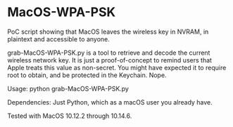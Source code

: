 # MacOS-WPA-PSK
PoC script showing that MacOS leaves the wireless key in NVRAM, in plaintext and accessible to anyone.

grab-MacOS-WPA-PSK.py is a tool to retrieve and decode the current wireless network key.
It is just a proof-of-concept to remind users that Apple treats this value as non-secret.
You might have expected it to require root to obtain, and be protected in the Keychain. Nope.

Usage:
        python grab-MacOS-WPA-PSK.py

Dependencies:
        Just Python, which as a macOS user you already have.

Tested with MacOS 10.12.2 through 10.14.6.
